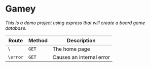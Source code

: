 # Gamey
*This is a demo project using express that will create a board game database.*

| Route | Method | Description |
|--|--|--|
| `\` | `GET` | The home page |
| `\error` | `GET` | Causes an internal error |
